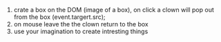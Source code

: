 1) crate a box on the DOM (image of a box), on click a clown will pop out from the box (event.targert.src);
2) on mouse leave the the clown return to the box
3) use your imagination to create intresting things
